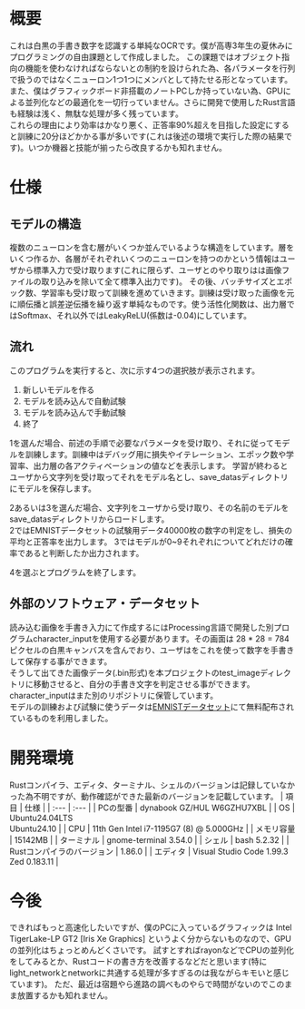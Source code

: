 # 概要
  これは白黒の手書き数字を認識する単純なOCRです。僕が高専3年生の夏休みにプログラミングの自由課題として作成しました。
  この課題ではオブジェクト指向の機能を使わなければならないとの制約を設けられた為、各パラメータを行列で扱うのではなくニューロン1つ1つにメンバとして持たせる形となっています。
  また、僕はグラフィックボード非搭載のノートPCしか持っていない為、GPUによる並列化などの最適化を一切行っていません。さらに開発で使用したRust言語も経験は浅く、無駄な処理が多く残っています。\
  これらの理由により効率はかなり悪く、正答率90%超えを目指した設定にすると訓練に20分ほどかかる事が多いです(これは後述の環境で実行した際の結果です)。いつか機器と技能が揃ったら改良するかも知れません。

# 仕様
  ## モデルの構造
  複数のニューロンを含む層がいくつか並んでいるような構造をしています。層をいくつ作るか、各層がそれぞれいくつのニューロンを持つのかという情報はユーザから標準入力で受け取ります(これに限らず、ユーザとのやり取りはは画像ファイルの取り込みを除いて全て標準入出力です)。
  その後、バッチサイズとエポック数、学習率も受け取って訓練を進めていきます。訓練は受け取った画像を元に順伝播と誤差逆伝播を繰り返す単純なものです。使う活性化関数は、出力層ではSoftmax、それ以外ではLeakyReLU(係数は-0.04)にしています。
  
  ## 流れ
  このプログラムを実行すると、次に示す4つの選択肢が表示されます。
  1. 新しいモデルを作る
  1. モデルを読み込んで自動試験
  1. モデルを読み込んで手動試験
  1. 終了
     
  1を選んだ場合、前述の手順で必要なパラメータを受け取り、それに従ってモデルを訓練します。訓練中はデバッグ用に損失やイテレーション、エポック数や学習率、出力層の各アクティベーションの値などを表示します。
  学習が終わるとユーザから文字列を受け取ってそれをモデル名とし、save_datasディレクトリにモデルを保存します。
    
  2あるいは3を選んだ場合、文字列をユーザから受け取り、その名前のモデルをsave_datasディレクトリからロードします。\
  2ではEMNISTデータセットの試験用データ40000枚の数字の判定をし、損失の平均と正答率を出力します。
  3ではモデルが0~9それぞれについてどれだけの確率であると判断したか出力されます。
  
  4を選ぶとプログラムを終了します。
  
  ## 外部のソフトウェア・データセット
  読み込む画像を手書き入力にて作成するにはProcessing言語で開発した別プログラムcharacter_inputを使用する必要があります。その画面は 28 * 28 = 784 ピクセルの白黒キャンバスを含んでおり、ユーザはをこれを使って数字を手書きして保存する事ができます。\
  そうして出てきた画像データ(.bin形式)を本プロジェクトのtest_imageディレクトリに移動させると、自分の手書き文字を判定させる事ができます。
  character_inputはまた別のリポジトリに保管しています。\
  モデルの訓練および試験に使うデータは[EMNISTデータセット](https://web.archive.org/web/20200723165422/https://www.nist.gov/itl/products-and-services/emnist-dataset)にて無料配布されているものを利用しました。

# 開発環境
Rustコンパイラ、エディタ、ターミナル、シェルのバージョンは記録していなかった為不明ですが、動作確認ができた最新のバージョンを記載しています。
| 項目 | 仕様 |
| :--- | :--- |
| PCの型番 | dynabook GZ/HUL W6GZHU7XBL |
| OS | Ubuntu24.04LTS<br>Ubuntu24.10 |
| CPU | 11th Gen Intel i7-1195G7 (8) @ 5.000GHz |
| メモリ容量 | 15142MB |
| ターミナル | gnome-terminal 3.54.0 |
| シェル | bash 5.2.32 |
| Rustコンパイラのバージョン | 1.86.0 |
| エディタ | Visual Studio Code 1.99.3<br>Zed 0.183.11 |

# 今後
できればもっと高速化したいですが、僕のPCに入っているグラフィックは Intel TigerLake-LP GT2 [Iris Xe Graphics] というよく分からないものなので、GPUの並列化はちょっとめんどくさいです。
試すとすればrayonなどでCPUの並列化をしてみるとか、Rustコードの書き方を改善するなどだと思います(特にlight_networkとnetworkに共通する処理が多すぎるのは我ながらキモいと感じています)。
ただ、最近は宿題やら進路の調べものやらで時間がないのでこのまま放置するかも知れません。

